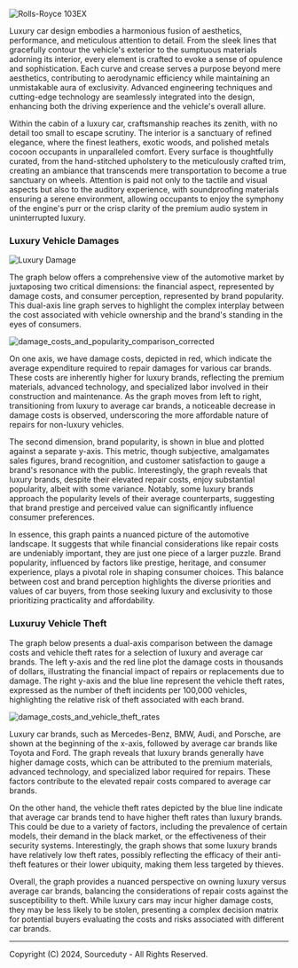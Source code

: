 ![Rolls-Royce 103EX](https://github.com/sourceduty/Luxury_Cars/assets/123030236/e727c6bd-7805-4dda-98d0-ae1f3470feba)

Luxury car design embodies a harmonious fusion of aesthetics, performance, and meticulous attention to detail. From the sleek lines that gracefully contour the vehicle's exterior to the sumptuous materials adorning its interior, every element is crafted to evoke a sense of opulence and sophistication. Each curve and crease serves a purpose beyond mere aesthetics, contributing to aerodynamic efficiency while maintaining an unmistakable aura of exclusivity. Advanced engineering techniques and cutting-edge technology are seamlessly integrated into the design, enhancing both the driving experience and the vehicle's overall allure.

Within the cabin of a luxury car, craftsmanship reaches its zenith, with no detail too small to escape scrutiny. The interior is a sanctuary of refined elegance, where the finest leathers, exotic woods, and polished metals cocoon occupants in unparalleled comfort. Every surface is thoughtfully curated, from the hand-stitched upholstery to the meticulously crafted trim, creating an ambiance that transcends mere transportation to become a true sanctuary on wheels. Attention is paid not only to the tactile and visual aspects but also to the auditory experience, with soundproofing materials ensuring a serene environment, allowing occupants to enjoy the symphony of the engine's purr or the crisp clarity of the premium audio system in uninterrupted luxury.

### Luxury Vehicle Damages

![Luxury Damage](https://github.com/sourceduty/Luxury_Cars/assets/123030236/21b8d8f1-2a2a-4743-adf3-0eef121adbf6)

The graph below offers a comprehensive view of the automotive market by juxtaposing two critical dimensions: the financial aspect, represented by damage costs, and consumer perception, represented by brand popularity. This dual-axis line graph serves to highlight the complex interplay between the cost associated with vehicle ownership and the brand's standing in the eyes of consumers.

![damage_costs_and_popularity_comparison_corrected](https://github.com/sourceduty/Luxury_Cars/assets/123030236/4c097003-103a-49ce-8841-55df347b460a)

On one axis, we have damage costs, depicted in red, which indicate the average expenditure required to repair damages for various car brands. These costs are inherently higher for luxury brands, reflecting the premium materials, advanced technology, and specialized labor involved in their construction and maintenance. As the graph moves from left to right, transitioning from luxury to average car brands, a noticeable decrease in damage costs is observed, underscoring the more affordable nature of repairs for non-luxury vehicles.

The second dimension, brand popularity, is shown in blue and plotted against a separate y-axis. This metric, though subjective, amalgamates sales figures, brand recognition, and customer satisfaction to gauge a brand's resonance with the public. Interestingly, the graph reveals that luxury brands, despite their elevated repair costs, enjoy substantial popularity, albeit with some variance. Notably, some luxury brands approach the popularity levels of their average counterparts, suggesting that brand prestige and perceived value can significantly influence consumer preferences.

In essence, this graph paints a nuanced picture of the automotive landscape. It suggests that while financial considerations like repair costs are undeniably important, they are just one piece of a larger puzzle. Brand popularity, influenced by factors like prestige, heritage, and consumer experience, plays a pivotal role in shaping consumer choices. This balance between cost and brand perception highlights the diverse priorities and values of car buyers, from those seeking luxury and exclusivity to those prioritizing practicality and affordability.

### Luxuruy Vehicle Theft

The graph below presents a dual-axis comparison between the damage costs and vehicle theft rates for a selection of luxury and average car brands. The left y-axis and the red line plot the damage costs in thousands of dollars, illustrating the financial impact of repairs or replacements due to damage. The right y-axis and the blue line represent the vehicle theft rates, expressed as the number of theft incidents per 100,000 vehicles, highlighting the relative risk of theft associated with each brand.

![damage_costs_and_vehicle_theft_rates](https://github.com/sourceduty/Luxury_Cars/assets/123030236/96d7902b-e65c-4731-b3d5-75184eb26491)

Luxury car brands, such as Mercedes-Benz, BMW, Audi, and Porsche, are shown at the beginning of the x-axis, followed by average car brands like Toyota and Ford. The graph reveals that luxury brands generally have higher damage costs, which can be attributed to the premium materials, advanced technology, and specialized labor required for repairs. These factors contribute to the elevated repair costs compared to average car brands.

On the other hand, the vehicle theft rates depicted by the blue line indicate that average car brands tend to have higher theft rates than luxury brands. This could be due to a variety of factors, including the prevalence of certain models, their demand in the black market, or the effectiveness of their security systems. Interestingly, the graph shows that some luxury brands have relatively low theft rates, possibly reflecting the efficacy of their anti-theft features or their lower ubiquity, making them less targeted by thieves.

Overall, the graph provides a nuanced perspective on owning luxury versus average car brands, balancing the considerations of repair costs against the susceptibility to theft. While luxury cars may incur higher damage costs, they may be less likely to be stolen, presenting a complex decision matrix for potential buyers evaluating the costs and risks associated with different car brands.

***
Copyright (C) 2024, Sourceduty - All Rights Reserved.
